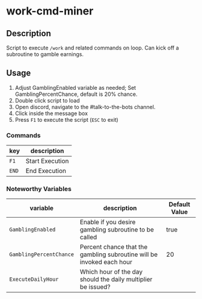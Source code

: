 # work-cmd-miner

## Description

Script to execute `/work` and related commands on loop. Can kick off a subroutine to gamble earnings.

## Usage
1. Adjust GamblingEnabled variable as needed; Set GamblingPercentChance, default is 20% chance.
2. Double click script to load
3. Open discord, navigate to the #talk-to-the-bots channel.
4. Click inside the message box
5. Press `F1` to execute the script (`ESC` to exit)

### Commands

| key | description |
|-----|-------------|
| `F1` | Start Execution |
| `END` | End Execution |

### Noteworthy Variables

| variable | description | Default Value |
|----------|-------------|---------------|
| `GamblingEnabled` | Enable if you desire gambling subroutine to be called | true |
| `GamblingPercentChance` | Percent chance that the gambling subroutine will be invoked each hour | 20 |
| `ExecuteDailyHour` | Which hour of the day should the daily multiplier be issued? |